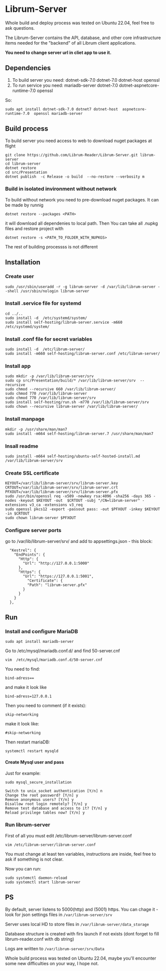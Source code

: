 # Librum-Server
Whole build and deploy process was tested on  Ubuntu 22.04, feel free to ask questions.

The Librum-Server contains the API, database, and other core infrastructure items needed for the "backend" of all Librum client applications.


**You need to change server url in cliet app to use it.**

## Dependencies

1. To build server you need: dotnet-sdk-7.0 dotnet-7.0  dotnet-host openssl 
2. To run service you need: mariadb-server dotnet-7.0 dotnet-aspnetcore-runtime-7.0 openssl

So:  

```
sudo apt install dotnet-sdk-7.0 dotnet7 dotnet-host  aspnetcore-runtime-7.0  openssl mariadb-server

```

## Build process

To build server you need access to web to download nuget packages at flight  

```
git clone https://github.com/Librum-Reader/Librum-Server.git librum-server 
cd librum-server
dotnet restore
cd src/Presentation
dotnet publish  -c Release -o build  --no-restore --verbosity m

```


### Build in isolated invironment without network  
To build without network you need to pre-download nuget packages. It can be made by runnig 

```dotnet restore --packages <PATH>```  

it will download all dependenies to local path. Then You can take all .nupkg files and restore project with  

```dotnet restore -s <PATH_TO_FOLDER_WITH_NUPKGS>```  

The rest of building processss is not different

## Installation
### Create user

```
sudo /usr/sbin/useradd -r -g librum-server -d /var/lib/librum-server --shell /usr/sbin/nologin librum-server 
```

### Install .service file for systemd  

```
cd ../..
sudo install -d  /etc/systemd/system/
sudo install self-hosting/librum-server.service -m660  /etc/systemd/system/
```

### Install .conf file for secret variables

```
sudo install -d  /etc/librum-server/
sudo install -m660 self-hosting/librum-server.conf /etc/librum-server/
```

### Install app  

```
sudo mkdir -p /var/lib/librum-server/srv
sudo cp src/Presentation/build/* /var/lib/librum-server/srv  --recursive
sudo chmod --recursive 660 /var/lib/librum-server/
sudo chmod 770 /var/lib/librum-server
sudo chmod 770 /var/lib/librum-server/srv
sudo install self-hosting/run.sh -m770 /var/lib/librum-server/srv
sudo chown --recursive librum-server /var/lib/librum-server/
```
### Install manpage  

```
mkdir -p /usr/share/man/man7  
sudo install -m664 self-hosting/librum-server.7 /usr/share/man/man7
```

### Insall readme

```
sudo install -m664 self-hosting/ubuntu-self-hosted-install.md /var/lib/librum-server/srv
```

### Create SSL certificate  

```
KEYOUT=/var/lib/librum-server/srv/librum-server.key
CRTOUT=/var/lib/librum-server/srv/librum-server.crt
PFXOUT=/var/lib/librum-server/srv/librum-server.pfx
sudo /usr/bin/openssl req -x509 -newkey rsa:4096 -sha256 -days 365 -nodes -keyout $KEYOUT -out  $CRTOUT -subj "/CN=librum-server" -extensions v3_ca -extensions v3_req 
sudo openssl pkcs12 -export -passout pass: -out $PFXOUT -inkey $KEYOUT -in $CRTOUT
sudo chown librum-server $PFXOUT 
```
### Configure server ports  

go to /var/lib/librum-server/srv/ and add to appsettings.json  - this block:

```
  "Kestrel": {
    "EndPoints": {
      "Http": {
        "Url": "http://127.0.0.1:5000"
      },
      "Https": {
        "Url": "https://127.0.0.1:5001",
		  "Certificate": {
          "Path": "librum-server.pfx"
        }
      }
    }
  },
```




## Run

### Install and configure MariaDB

```
sudo apt install mariadb-server
```

Go to   /etc/mysql/mariadb.conf.d/  and find 50-server.cnf 

```
vim  /etc/mysql/mariadb.conf.d/50-server.cnf
```

You need to find:  

``` bind-adress== ```  

and make it look like  

```bind-adress=127.0.0.1```

Then you need to comment (if it exists):  

```skip-networking```  

make it look like:  

```#skip-networking```  

Then restart mariaDB:  

```
systemctl restart mysqld
```

#### Create Mysql user and pass
Just for example:  

```
sudo mysql_secure_installation

Switch to unix_socket authentication [Y/n] n
Change the root password? [Y/n] y
Remove anonymous users? [Y/n] y
Disallow root login remotely? [Y/n] y
Remove test database and access to it? [Y/n] y
Reload privilege tables now? [Y/n] y
```

### Run librum-server
First of all you must edit /etc/librum-server/librum-server.conf

```
vim /etc/librum-server/librum-server.conf
```
You must change at least ten variables, instructions are inside, feel free to ask if something is not clear.

Now you can run:

```
sudo systemctl daemon-reload
sudo systemctl start librum-server
```

## PS
By default, server listens to 5000(http) and (5001) https. You can chage it - look for json settings files in ```/var/librum-server/srv```  

Server uses local HD to store files in ```/var/librum-server/data_storage```  

Database structure is created with firs launch if not exists (dont forget to fill librum-reader.conf with db string)  

Logs are written to ```/var/librum-server/srv/Data```  




Whole build process was tested on Ubuntu 22.04, maybe you'll encounter some new difficulties on your way, I hope not.

